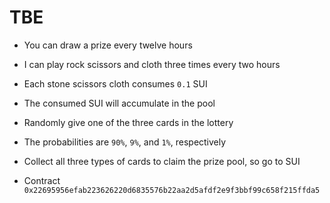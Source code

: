# TBE

* You can draw a prize every twelve hours

* I can play rock scissors and cloth three times every two hours

* Each stone scissors cloth consumes `0.1` SUI

* The consumed SUI will accumulate in the pool

* Randomly give one of the three cards in the lottery

* The probabilities are `90%`, `9%`, and `1%`, respectively

* Collect all three types of cards to claim the prize pool, so go to SUI

* Contract `0x22695956efab223626220d6835576b22aa2d5afdf2e9f3bbf99c658f215ffda5`